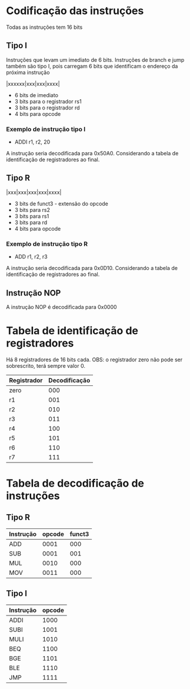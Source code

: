 # Codificação das instruções

Todas as instruções tem 16 bits

## Tipo I

Instruções que levam um imediato de 6 bits. Instruções de branch e jump também são tipo I, pois carregam 6 bits que identificam o endereço da próxima instrução

|xxxxxx|xxx|xxx|xxxx|

- 6 bits de imediato
- 3 bits para o registrador rs1
- 3 bits para o registrador rd
- 4 bits para opcode

### Exemplo de instrução tipo I

- ADDI r1, r2, 20

A instrução seria decodificada para 0x50A0. Considerando a tabela de identificação de registradores ao final.

## Tipo R

|xxx|xxx|xxx|xxx|xxxx|

- 3 bits de funct3 - extensão do opcode
- 3 bits para rs2
- 3 bits para rs1
- 3 bits para rd
- 4 bits para opcode

### Exemplo de instrução tipo R

- ADD r1, r2, r3

A instrução seria decodificada para 0x0D10. Considerando a tabela de identificação de registradores ao final.

## Instrução NOP

A instrução NOP é decodificada para 0x0000

# Tabela de identificação de registradores

Há 8 registradores de 16 bits cada.
OBS: o registrador zero não pode ser sobrescrito, terá sempre valor 0.

| Registrador | Decodificação |
| ----------- | ------------- |
| zero        | 000           |
| r1          | 001           |
| r2          | 010           |
| r3          | 011           |
| r4          | 100           |
| r5          | 101           |
| r6          | 110           |
| r7          | 111           |

# Tabela de decodificação de instruções

## Tipo R

| Instrução | opcode | funct3 |
| --------- | ------ | ------ |
| ADD       | 0001   | 000    |
| SUB       | 0001   | 001    |
| MUL       | 0010   | 000    |
| MOV       | 0011   | 000    |

## Tipo I

| Instrução | opcode |
| --------- | ------ |
| ADDI      | 1000   |
| SUBI      | 1001   |
| MULI      | 1010   |
| BEQ       | 1100   |
| BGE       | 1101   |
| BLE       | 1110   |
| JMP       | 1111   |
